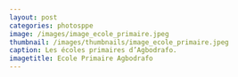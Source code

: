 ```yaml
---
layout: post
categories: photosppe
image: /images/image_ecole_primaire.jpeg
thumbnail: /images/thumbnails/image_ecole_primaire.jpeg
caption: Les écoles primaires d’Agbodrafo.
imagetitle: Ecole Primaire Agbodrafo
---
```

